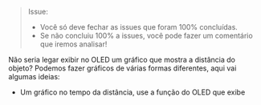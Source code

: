 > Issue:
>
> - Você só deve fechar as issues que foram 100% concluídas.
> - Se não concluiu 100% a issues, você pode fazer um comentário que iremos analisar!

Não seria legar exibir no OLED um gráfico que mostra a distância do objeto? Podemos fazer gráficos de várias formas diferentes, aqui vai algumas ideias:

- Um gráfico no tempo da distância, use a função do OLED que exibe 
